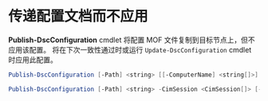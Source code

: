 # 传递配置文档而不应用

**Publish-DscConfiguration** cmdlet 将配置 MOF 文件复制到目标节点上，但不应用该配置。 将在下次一致性通过时或运行 `Update-DscConfiguration` cmdlet 时应用此配置。

```powershell
Publish-DscConfiguration [-Path] <string> [[-ComputerName] <string[]>] [-Force] [-Credential <pscredential>] [-ThrottleLimit <int>] [-WhatIf] [-Confirm] [<CommonParameters>]

Publish-DscConfiguration [-Path] <string> -CimSession <CimSession[]> [-Force] [-ThrottleLimit <int>] [-WhatIf] [-Confirm] [<CommonParameters>]
```
<!--HONumber=Mar16_HO2-->
